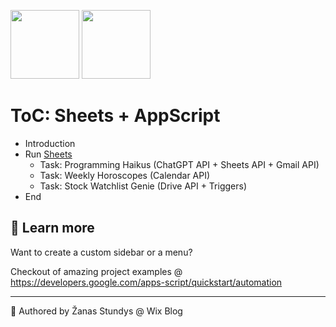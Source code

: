 <img height="110" src="https://upload.wikimedia.org/wikipedia/commons/a/ae/Google_Sheets_2020_Logo.svg" />&nbsp;<img height="110" src="https://seeklogo.com/images/G/google-apps-script-logo-BDEAA5E2DF-seeklogo.com.png" />

# ToC: Sheets + AppScript

- Introduction
- Run [Sheets](https://sheets.google.com/)
  - Task: Programming Haikus (ChatGPT API + Sheets API + Gmail API)
  - Task: Weekly Horoscopes (Calendar API)
  - Task: Stock Watchlist Genie (Drive API + Triggers)
- End

## 📗 Learn more

Want to create a custom sidebar or a menu?

Checkout of amazing project examples @ https://developers.google.com/apps-script/quickstart/automation

---

👋 Authored by Žanas Stundys @ Wix Blog
